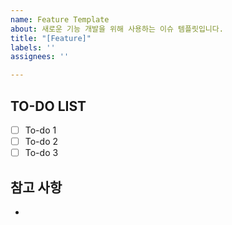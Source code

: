 ```yaml
---
name: Feature Template
about: 새로운 기능 개발을 위해 사용하는 이슈 템플릿입니다.
title: "[Feature]"
labels: ''
assignees: ''

---
```


## TO-DO LIST

- [ ] To-do 1
- [ ] To-do 2
- [ ] To-do 3

## 참고 사항

-
